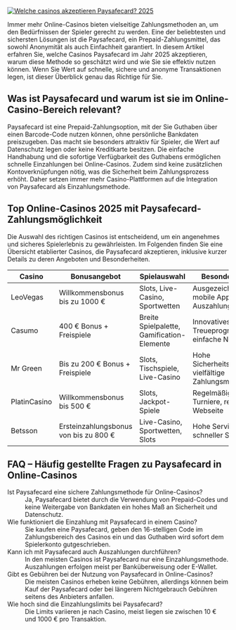 [![Welche casinos akzeptieren Paysafecard? 2025](https://123-caf.pages.dev/gitsignup.png)](https://vrmoo.ru/Bt82HjjY)

<p>Immer mehr Online-Casinos bieten vielseitige Zahlungsmethoden an, um den Bedürfnissen der Spieler gerecht zu werden. Eine der beliebtesten und sichersten Lösungen ist die Paysafecard, ein Prepaid-Zahlungsmittel, das sowohl Anonymität als auch Einfachheit garantiert. In diesem Artikel erfahren Sie, welche Casinos Paysafecard im Jahr 2025 akzeptieren, warum diese Methode so geschätzt wird und wie Sie sie effektiv nutzen können. Wenn Sie Wert auf schnelle, sichere und anonyme Transaktionen legen, ist dieser Überblick genau das Richtige für Sie.</p>  <h2>Was ist Paysafecard und warum ist sie im Online-Casino-Bereich relevant?</h2> <p>Paysafecard ist eine Prepaid-Zahlungsoption, mit der Sie Guthaben über einen Barcode-Code nutzen können, ohne persönliche Bankdaten preiszugeben. Das macht sie besonders attraktiv für Spieler, die Wert auf Datenschutz legen oder keine Kreditkarte besitzen. Die einfache Handhabung und die sofortige Verfügbarkeit des Guthabens ermöglichen schnelle Einzahlungen bei Online-Casinos. Zudem sind keine zusätzlichen Kontoverknüpfungen nötig, was die Sicherheit beim Zahlungsprozess erhöht. Daher setzen immer mehr Casino-Plattformen auf die Integration von Paysafecard als Einzahlungsmethode.</p>  <h2>Top Online-Casinos 2025 mit Paysafecard-Zahlungsmöglichkeit</h2> <p>Die Auswahl des richtigen Casinos ist entscheidend, um ein angenehmes und sicheres Spielerlebnis zu gewährleisten. Im Folgenden finden Sie eine Übersicht etablierter Casinos, die Paysafecard akzeptieren, inklusive kurzer Details zu deren Angeboten und Besonderheiten.</p>  <table>   <thead>     <tr>       <th>Casino</th>       <th>Bonusangebot</th>       <th>Spielauswahl</th>       <th>Besonderheiten</th>     </tr>   </thead>   <tbody>     <tr>       <td>LeoVegas</td>       <td>Willkommensbonus bis zu 1000 €</td>       <td>Slots, Live-Casino, Sportwetten</td>       <td>Ausgezeichnete mobile App, schnelle Auszahlungen</td>     </tr>     <tr>       <td>Casumo</td>       <td>400 € Bonus + Freispiele</td>       <td>Breite Spielpalette, Gamification-Elemente</td>       <td>Innovatives Treueprogramm, einfache Navigation</td>     </tr>     <tr>       <td>Mr Green</td>       <td>Bis zu 200 € Bonus + Freispiele</td>       <td>Slots, Tischspiele, Live-Casino</td>       <td>Hohe Sicherheitsstandards, vielfältige Zahlungsmethoden</td>     </tr>     <tr>       <td>PlatinCasino</td>       <td>Willkommensbonus bis 500 €</td>       <td>Slots, Jackpot-Spiele</td>       <td>Regelmäßige Turniere, responsive Webseite</td>     </tr>     <tr>       <td>Betsson</td>       <td>Ersteinzahlungsbonus von bis zu 800 €</td>       <td>Live-Casino, Sportwetten, Slots</td>       <td>Hohe Servicequalität, schneller Support</td>     </tr>   </tbody> </table>  <h2>FAQ – Häufig gestellte Fragen zu Paysafecard in Online-Casinos</h2> <dl>   <dt>Ist Paysafecard eine sichere Zahlungsmethode für Online-Casinos?</dt>   <dd>Ja, Paysafecard bietet durch die Verwendung von Prepaid-Codes und keine Weitergabe von Bankdaten ein hohes Maß an Sicherheit und Datenschutz.</dd>    <dt>Wie funktioniert die Einzahlung mit Paysafecard in einem Casino?</dt>   <dd>Sie kaufen eine Paysafecard, geben den 16-stelligen Code im Zahlungsbereich des Casinos ein und das Guthaben wird sofort dem Spielerkonto gutgeschrieben.</dd>    <dt>Kann ich mit Paysafecard auch Auszahlungen durchführen?</dt>   <dd>In den meisten Casinos ist Paysafecard nur eine Einzahlungsmethode. Auszahlungen erfolgen meist per Banküberweisung oder E-Wallet.</dd>    <dt>Gibt es Gebühren bei der Nutzung von Paysafecard in Online-Casinos?</dt>   <dd>Die meisten Casinos erheben keine Gebühren, allerdings können beim Kauf der Paysafecard oder bei längerem Nichtgebrauch Gebühren seitens des Anbieters anfallen.</dd>    <dt>Wie hoch sind die Einzahlungslimits bei Paysafecard?</dt>   <dd>Die Limits variieren je nach Casino, meist liegen sie zwischen 10 € und 1000 € pro Transaktion.</dd> </dl>